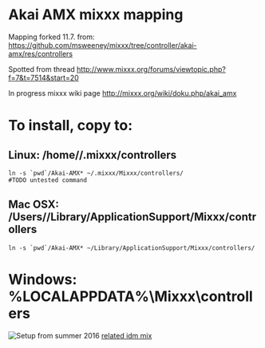 # Akai AMX mixxx mapping


Mapping forked 11.7. from:
https://github.com/msweeney/mixxx/tree/controller/akai-amx/res/controllers

Spotted from thread http://www.mixxx.org/forums/viewtopic.php?f=7&t=7514&start=20

In progress mixxx wiki page http://mixxx.org/wiki/doku.php/akai_amx

# To install, copy to:

## Linux: /home/<username>/.mixxx/controllers

    ln -s `pwd`/Akai-AMX* ~/.mixxx/Mixxx/controllers/
    #TODO untested command

## Mac OSX: /Users/<username>/Library/ApplicationSupport/Mixxx/controllers

    ln -s `pwd`/Akai-AMX* ~/Library/ApplicationSupport/Mixxx/controllers/

# Windows: %LOCALAPPDATA%\Mixxx\controllers


![Setup from summer 2016](https://thumbnailer.mixcloud.com/unsafe/300x300/extaudio/2/e/e/8/4437-19a9-4067-9fee-a42d77405bf5) [related idm mix](https://www.mixcloud.com/tracerotation/july-training-session-1-deep-chill-idm-trap/)

